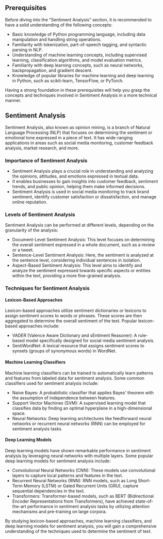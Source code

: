 ## Prerequisites

Before diving into the "Sentiment Analysis" section, it is recommended to have a solid understanding of the following concepts:

- Basic knowledge of Python programming language, including data manipulation and handling string operations.
- Familiarity with tokenization, part-of-speech tagging, and syntactic parsing in NLP.
- Understanding of machine learning concepts, including supervised learning, classification algorithms, and model evaluation metrics.
- Familiarity with deep learning concepts, such as neural networks, backpropagation, and gradient descent.
- Knowledge of popular libraries for machine learning and deep learning in Python, such as scikit-learn, TensorFlow, or PyTorch.

Having a strong foundation in these prerequisites will help you grasp the concepts and techniques involved in Sentiment Analysis in a more technical manner.

## Sentiment Analysis

Sentiment Analysis, also known as opinion mining, is a branch of Natural Language Processing (NLP) that focuses on determining the sentiment or emotional tone expressed in a piece of text. It has wide-ranging applications in areas such as social media monitoring, customer feedback analysis, market research, and more.

### Importance of Sentiment Analysis

- Sentiment Analysis plays a crucial role in understanding and analyzing the opinions, attitudes, and emotions expressed in textual data.
- It enables businesses to gain insights into customer feedback, sentiment trends, and public opinion, helping them make informed decisions.
- Sentiment Analysis is used in social media monitoring to track brand sentiment, identify customer satisfaction or dissatisfaction, and manage online reputation.

### Levels of Sentiment Analysis

Sentiment Analysis can be performed at different levels, depending on the granularity of the analysis:

- Document-Level Sentiment Analysis: This level focuses on determining the overall sentiment expressed in a whole document, such as a review or a tweet.
- Sentence-Level Sentiment Analysis: Here, the sentiment is analyzed at the sentence level, considering individual sentences in isolation.
- Aspect-Based Sentiment Analysis: This level aims to identify and analyze the sentiment expressed towards specific aspects or entities within the text, providing a more fine-grained analysis.

### Techniques for Sentiment Analysis

#### Lexicon-Based Approaches
Lexicon-based approaches utilize sentiment dictionaries or lexicons to assign sentiment scores to words or phrases. These scores are then aggregated to determine the overall sentiment of the text. Popular lexicon-based approaches include:

- VADER (Valence Aware Dictionary and sEntiment Reasoner): A rule-based model specifically designed for social media sentiment analysis.
- SentiWordNet: A lexical resource that assigns sentiment scores to synsets (groups of synonymous words) in WordNet.

#### Machine Learning Classifiers
Machine learning classifiers can be trained to automatically learn patterns and features from labeled data for sentiment analysis. Some common classifiers used for sentiment analysis include:

- Naive Bayes: A probabilistic classifier that applies Bayes' theorem with the assumption of independence between features.
- Support Vector Machines (SVM): A supervised learning model that classifies data by finding an optimal hyperplane in a high-dimensional space.
- Neural Networks: Deep learning architectures like feedforward neural networks or recurrent neural networks (RNN) can be employed for sentiment analysis tasks.

#### Deep Learning Models
Deep learning models have shown remarkable performance in sentiment analysis by leveraging neural networks with multiple layers. Some popular deep learning models for sentiment analysis include:

- Convolutional Neural Networks (CNN): These models use convolutional layers to capture local patterns and features in the text.
- Recurrent Neural Networks (RNN): RNN models, such as Long Short-Term Memory (LSTM) or Gated Recurrent Units (GRU), capture sequential dependencies in the text.
- Transformers: Transformer-based models, such as BERT (Bidirectional Encoder Representations from Transformers), have achieved state-of-the-art performance in sentiment analysis tasks by utilizing attention mechanisms and pre-training on large corpora.

By studying lexicon-based approaches, machine learning classifiers, and deep learning models for sentiment analysis, you will gain a comprehensive understanding of the techniques used to determine the sentiment of text.

